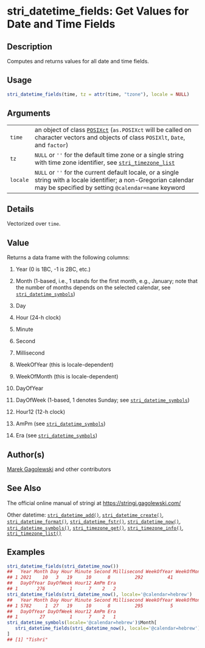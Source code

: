 # stri\_datetime\_fields: Get Values for Date and Time Fields

## Description

Computes and returns values for all date and time fields.

## Usage

```r
stri_datetime_fields(time, tz = attr(time, "tzone"), locale = NULL)
```

## Arguments

|          |                                                                                                                                                                                                                      |
|----------|----------------------------------------------------------------------------------------------------------------------------------------------------------------------------------------------------------------------|
| `time`   | an object of class [`POSIXct`](https://stat.ethz.ch/R-manual/R-devel/library/base/html/DateTimeClasses.html) (`as.POSIXct` will be called on character vectors and objects of class `POSIXlt`, `Date`, and `factor`) |
| `tz`     | `NULL` or `''` for the default time zone or a single string with time zone identifier, see [`stri_timezone_list`](stri_timezone_list.md)                                                                             |
| `locale` | `NULL` or `''` for the current default locale, or a single string with a locale identifier; a non-Gregorian calendar may be specified by setting `@calendar=name` keyword                                            |

## Details

Vectorized over `time`.

## Value

Returns a data frame with the following columns:

1.  Year (0 is 1BC, -1 is 2BC, etc.)

2.  Month (1-based, i.e., 1 stands for the first month, e.g., January; note that the number of months depends on the selected calendar, see [`stri_datetime_symbols`](stri_datetime_symbols.md))

3.  Day

4.  Hour (24-h clock)

5.  Minute

6.  Second

7.  Millisecond

8.  WeekOfYear (this is locale-dependent)

9.  WeekOfMonth (this is locale-dependent)

10. DayOfYear

11. DayOfWeek (1-based, 1 denotes Sunday; see [`stri_datetime_symbols`](stri_datetime_symbols.md))

12. Hour12 (12-h clock)

13. AmPm (see [`stri_datetime_symbols`](stri_datetime_symbols.md))

14. Era (see [`stri_datetime_symbols`](stri_datetime_symbols.md))

## Author(s)

[Marek Gagolewski](https://www.gagolewski.com/) and other contributors

## See Also

The official online manual of <span class="pkg">stringi</span> at <https://stringi.gagolewski.com/>

Other datetime: [`stri_datetime_add()`](stri_datetime_add.md), [`stri_datetime_create()`](stri_datetime_create.md), [`stri_datetime_format()`](stri_datetime_format.md), [`stri_datetime_fstr()`](stri_datetime_fstr.md), [`stri_datetime_now()`](stri_datetime_now.md), [`stri_datetime_symbols()`](stri_datetime_symbols.md), [`stri_timezone_get()`](stri_timezone_set.md), [`stri_timezone_info()`](stri_timezone_info.md), [`stri_timezone_list()`](stri_timezone_list.md)

## Examples




```r
stri_datetime_fields(stri_datetime_now())
##   Year Month Day Hour Minute Second Millisecond WeekOfYear WeekOfMonth
## 1 2021    10   3   19     10      8         292         41           2
##   DayOfYear DayOfWeek Hour12 AmPm Era
## 1       276         1      7    2   2
stri_datetime_fields(stri_datetime_now(), locale='@calendar=hebrew')
##   Year Month Day Hour Minute Second Millisecond WeekOfYear WeekOfMonth
## 1 5782     1  27   19     10      8         295          5           5
##   DayOfYear DayOfWeek Hour12 AmPm Era
## 1        27         1      7    2   1
stri_datetime_symbols(locale='@calendar=hebrew')$Month[
   stri_datetime_fields(stri_datetime_now(), locale='@calendar=hebrew')$Month
]
## [1] "Tishri"
```
